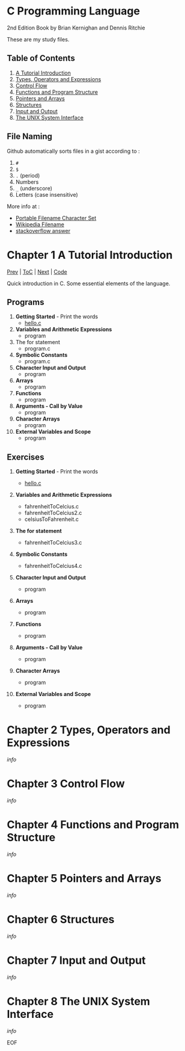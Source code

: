 # C Programming Language

2nd Edition Book by Brian Kernighan and Dennis Ritchie

These are my study files.



## Table of Contents

1. [A Tutorial Introduction](#Chapter-1-A-Tutorial-Introduction)
2. [Types, Operators and Expressions](#Chapter-2-Types,-Operators-and-Expressions)
3. [Control Flow](#Chapter-3-Control-Flow)
4. [Functions and Program Structure](#Chapter-4-Functions-and-Program-Structure)
4. [Pointers and Arrays](#Chapter-5-Pointers-and-Arrays)
4. [Structures](#Chapter-6-Structures)
4. [Input and Output](#Chapter-7-Input-and-Output)
4. [The UNIX System Interface](#Chapter-8-The-UNIX-System-Interface)



## File Naming

Github automatically sorts files in a gist according to :

1. `#`
2. `$`
3. `.` (period)
4. Numbers
5. `_` (underscore)
6. Letters (case insensitive)



More info at :

- [Portable Filename Character Set](https://pubs.opengroup.org/onlinepubs/9699919799/basedefs/V1_chap03.html#tag_03_282)
- [Wikipedia Filename](https://en.wikipedia.org/wiki/Filename)
- [stackoverflow answer](https://stackoverflow.com/questions/17665267/how-do-you-control-the-order-in-which-files-appear-in-a-github-gist/61832468#61832468)



# Chapter 1 A Tutorial Introduction

[Prev]() | [ToC](#Table-of-Contents) | [Next]() | [Code](https://github.com/baus5/C-Programming-Language/tree/main/Ch01_Getting_Started)

Quick introduction in C. Some essential elements of the language.



## Programs

1. **Getting Started** - Print the words
   * [hello.c](https://github.com/baus5/C-Programming-Language/blob/main/hello.c)
2. **Variables and Arithmetic Expressions**
   * program
3. The for statement
   * program.c
4. **Symbolic Constants**
   * program.c
5. **Character Input and Output**
   * program
5. **Arrays**
   - program
7. **Functions**
   - program
8. **Arguments - Call by Value**
   - program
9. **Character Arrays**
   - program
10. **External Variables and Scope**
       - program



## Exercises

1. **Getting Started** - Print the words
   * [hello.c](https://github.com/baus5/C-Programming-Language/blob/main/hello.c)
2. **Variables and Arithmetic Expressions**
   * fahrenheitToCelcius.c
   * fahrenheitToCelcius2.c
   * celsiusToFahrenheit.c
3. **The for statement**
   * fahrenheitToCelcius3.c
4. **Symbolic Constants**
   * fahrenheitToCelcius4.c
5. **Character Input and Output**
   * program
6. **Arrays**
   - program

7. **Functions**
   - program

8. **Arguments - Call by Value**
   - program

9. **Character Arrays**
   - program

10. **External Variables and Scope**
       - program




# Chapter 2 Types, Operators and Expressions

*info*



# Chapter 3 Control Flow

*info*



# Chapter 4 Functions and Program Structure

*info*



# Chapter 5 Pointers and Arrays

*info*



# Chapter 6 Structures

*info*



# Chapter 7 Input and Output

*info*



# Chapter 8 The UNIX System Interface

*info*



EOF
